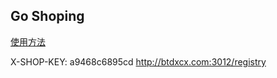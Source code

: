 ## Go Shoping

[使用方法](https://bossiness.github.io/GoShoping/)

X-SHOP-KEY: a9468c6895cd
http://btdxcx.com:3012/registry
